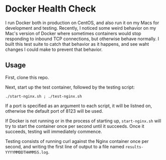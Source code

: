 
# Docker Health Check

I run Docker both in production on CentOS, and also run it on my Macs for development
and testing. Recently, I noticed some weird behavior on my Mac's version of Docker
where sometimes containers would stop responding to inbound TCP connections, but otherwise
behave normally.  I built this test suite to catch that behavior as it happens, and see
waht changes I could make to prevent that behavior.

## Usage

First, clone this repo.

Next, start up the test container, followed by the testing script: 

`./start-nginx.sh ; ./test-nginx.sh`

If a port is specified as an argument to each script, it will be listned on, otherwise the default port of 8123 will be used.

If Docker is not running or in the process of starting up, `start-nginx.sh` will 
try to start the container once per second until it succeeds.  Once it succeeds,
testing will immediately commence.

Testing consists of running curl against the Nginx container once per second, and writing
the first line of output to a file named `results-YYYYMMDDTHHMMSS.log`.




